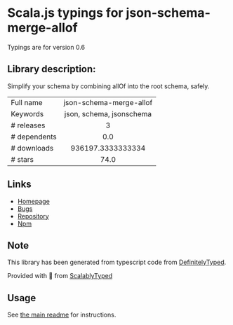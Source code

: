 
# Scala.js typings for json-schema-merge-allof

Typings are for version 0.6

## Library description:
Simplify your schema by combining allOf into the root schema, safely.

|                    |                 |
| ------------------ | :-------------: |
| Full name          | json-schema-merge-allof |
| Keywords           | json, schema, jsonschema |
| # releases         | 3 |
| # dependents       | 0.0 |
| # downloads        | 936197.3333333334 |
| # stars            | 74.0 |

## Links
- [Homepage](https://github.com/mokkabonna/json-schema-merge-allof#readme)
- [Bugs](https://github.com/mokkabonna/json-schema-merge-allof/issues)
- [Repository](https://github.com/mokkabonna/json-schema-merge-allof)
- [Npm](https://www.npmjs.com/package/json-schema-merge-allof)
    


## Note
This library has been generated from typescript code from [DefinitelyTyped](https://definitelytyped.org).

Provided with :purple_heart: from [ScalablyTyped](https://github.com/oyvindberg/ScalablyTyped)

## Usage
See [the main readme](../../readme.md) for instructions.


